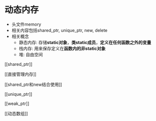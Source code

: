 # 动态内存

- 头文件memory
- 相关内容包括shared_ptr, unique_ptr, new, delete
- 相关概念
  - 静态内存: 存储**static对象**，**类static成员**，**定义在任何函数之外的变量**
  - 栈内存: 用来保存定义在**函数内的非static对象**
  - 堆: 自由空间

[[shared_ptr]]

[[直接管理内存]]

[[shared_ptr和new结合使用]]

[[unique_ptr]]

[[weak_ptr]]

[[动态数组]]
